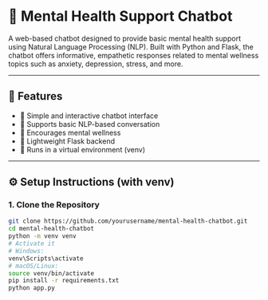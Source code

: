 # 🧠 Mental Health Support Chatbot

A web-based chatbot designed to provide basic mental health support using Natural Language Processing (NLP). Built with Python and Flask, the chatbot offers informative, empathetic responses related to mental wellness topics such as anxiety, depression, stress, and more.

---

## 🔧 Features

- 💬 Simple and interactive chatbot interface
- 🧠 Supports basic NLP-based conversation
- 🌱 Encourages mental wellness
- 🚀 Lightweight Flask backend
- 🧪 Runs in a virtual environment (venv)

---

## ⚙️ Setup Instructions (with venv)

### 1. Clone the Repository

```bash
git clone https://github.com/yourusername/mental-health-chatbot.git
cd mental-health-chatbot
python -m venv venv
# Activate it
# Windows:
venv\Scripts\activate
# macOS/Linux:
source venv/bin/activate
pip install -r requirements.txt
python app.py

